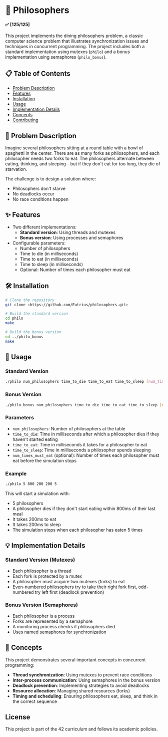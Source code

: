 # 🍝 Philosophers

#### ✅ [125/125]

This project implements the dining philosophers problem, a classic computer science problem that illustrates synchronization issues and techniques in concurrent programming. The project includes both a standard implementation using mutexes (`philo`) and a bonus implementation using semaphores (`philo_bonus`).

## 📋 Table of Contents

- [Problem Description](#problem-description)
- [Features](#features)
- [Installation](#installation)
- [Usage](#usage)
- [Implementation Details](#implementation-details)
- [Concepts](#concepts)
- [Contributing](#contributing)

## 🤔 Problem Description

Imagine several philosophers sitting at a round table with a bowl of spaghetti in the center. There are as many forks as philosophers, and each philosopher needs two forks to eat. The philosophers alternate between eating, thinking, and sleeping - but if they don't eat for too long, they die of starvation.

The challenge is to design a solution where:

- Philosophers don't starve
- No deadlocks occur
- No race conditions happen

## ✨ Features

- Two different implementations:
  - **Standard version**: Using threads and mutexes
  - **Bonus version**: Using processes and semaphores
- Configurable parameters:
  - Number of philosophers
  - Time to die (in milliseconds)
  - Time to eat (in milliseconds)
  - Time to sleep (in milliseconds)
  - Optional: Number of times each philosopher must eat

## 🛠️ Installation

```bash
# Clone the repository
git clone <https://github.com/Eutrius/philosophers.git>

# Build the standard version
cd philo
make

# Build the bonus version
cd ../philo_bonus
make
```

## 🚀 Usage

### Standard Version

```bash
./philo num_philosophers time_to_die time_to_eat time_to_sleep [num_times_must_eat]
```

### Bonus Version

```bash
./philo_bonus num_philosophers time_to_die time_to_eat time_to_sleep [num_times_must_eat]
```

### Parameters

- `num_philosophers`: Number of philosophers at the table
- `time_to_die`: Time in milliseconds after which a philosopher dies if they haven't started eating
- `time_to_eat`: Time in milliseconds it takes for a philosopher to eat
- `time_to_sleep`: Time in milliseconds a philosopher spends sleeping
- `num_times_must_eat` (optional): Number of times each philosopher must eat before the simulation stops

### Example

```bash
./philo 5 800 200 200 5
```

This will start a simulation with:

- 5 philosophers
- A philosopher dies if they don't start eating within 800ms of their last meal
- It takes 200ms to eat
- It takes 200ms to sleep
- The simulation stops when each philosopher has eaten 5 times

## 💡 Implementation Details

### Standard Version (Mutexes)

- Each philosopher is a thread
- Each fork is protected by a mutex
- A philosopher must acquire two mutexes (forks) to eat
- Even-numbered philosophers try to take their right fork first, odd-numbered try left first (deadlock prevention)

### Bonus Version (Semaphores)

- Each philosopher is a process
- Forks are represented by a semaphore
- A monitoring process checks if philosophers died
- Uses named semaphores for synchronization

## 🧠 Concepts

This project demonstrates several important concepts in concurrent programming:

- **Thread synchronization**: Using mutexes to prevent race conditions
- **Inter-process communication**: Using semaphores in the bonus version
- **Deadlock prevention**: Implementing strategies to avoid deadlocks
- **Resource allocation**: Managing shared resources (forks)
- **Timing and scheduling**: Ensuring philosophers eat, sleep, and think in the correct sequence

## License

This project is part of the 42 curriculum and follows its academic policies.
